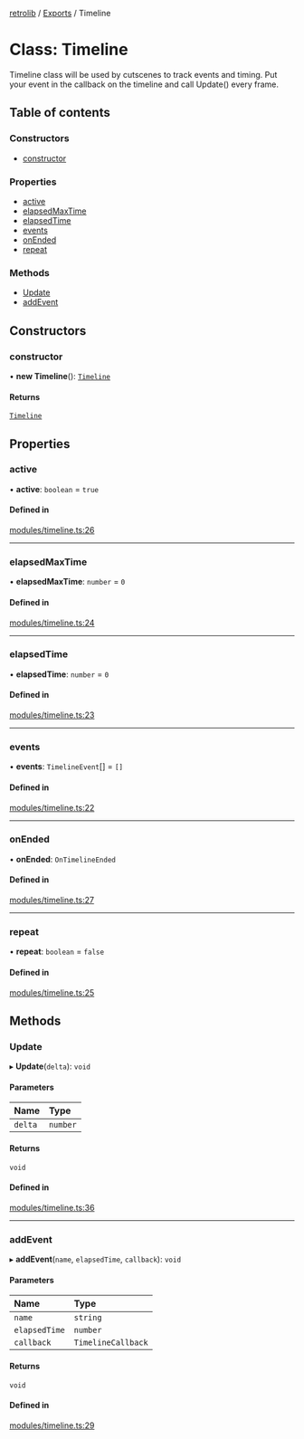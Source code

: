 [retrolib](../README.md) / [Exports](../modules.md) / Timeline

# Class: Timeline

Timeline class will be used by cutscenes to track
events and timing.  Put your event in the callback on the
timeline and call Update() every frame.

## Table of contents

### Constructors

- [constructor](Timeline.md#constructor)

### Properties

- [active](Timeline.md#active)
- [elapsedMaxTime](Timeline.md#elapsedmaxtime)
- [elapsedTime](Timeline.md#elapsedtime)
- [events](Timeline.md#events)
- [onEnded](Timeline.md#onended)
- [repeat](Timeline.md#repeat)

### Methods

- [Update](Timeline.md#update)
- [addEvent](Timeline.md#addevent)

## Constructors

### constructor

• **new Timeline**(): [`Timeline`](Timeline.md)

#### Returns

[`Timeline`](Timeline.md)

## Properties

### active

• **active**: `boolean` = `true`

#### Defined in

[modules/timeline.ts:26](https://github.com/philbgarner/retrolib/blob/d7cbf0a/src/modules/timeline.ts#L26)

___

### elapsedMaxTime

• **elapsedMaxTime**: `number` = `0`

#### Defined in

[modules/timeline.ts:24](https://github.com/philbgarner/retrolib/blob/d7cbf0a/src/modules/timeline.ts#L24)

___

### elapsedTime

• **elapsedTime**: `number` = `0`

#### Defined in

[modules/timeline.ts:23](https://github.com/philbgarner/retrolib/blob/d7cbf0a/src/modules/timeline.ts#L23)

___

### events

• **events**: `TimelineEvent`[] = `[]`

#### Defined in

[modules/timeline.ts:22](https://github.com/philbgarner/retrolib/blob/d7cbf0a/src/modules/timeline.ts#L22)

___

### onEnded

• **onEnded**: `OnTimelineEnded`

#### Defined in

[modules/timeline.ts:27](https://github.com/philbgarner/retrolib/blob/d7cbf0a/src/modules/timeline.ts#L27)

___

### repeat

• **repeat**: `boolean` = `false`

#### Defined in

[modules/timeline.ts:25](https://github.com/philbgarner/retrolib/blob/d7cbf0a/src/modules/timeline.ts#L25)

## Methods

### Update

▸ **Update**(`delta`): `void`

#### Parameters

| Name | Type |
| :------ | :------ |
| `delta` | `number` |

#### Returns

`void`

#### Defined in

[modules/timeline.ts:36](https://github.com/philbgarner/retrolib/blob/d7cbf0a/src/modules/timeline.ts#L36)

___

### addEvent

▸ **addEvent**(`name`, `elapsedTime`, `callback`): `void`

#### Parameters

| Name | Type |
| :------ | :------ |
| `name` | `string` |
| `elapsedTime` | `number` |
| `callback` | `TimelineCallback` |

#### Returns

`void`

#### Defined in

[modules/timeline.ts:29](https://github.com/philbgarner/retrolib/blob/d7cbf0a/src/modules/timeline.ts#L29)
